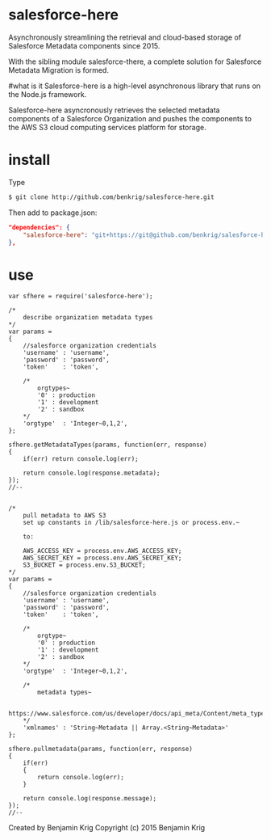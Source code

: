 # salesforce-here
Asynchronously streamlining the retrieval and cloud-based storage of Salesforce Metadata components since 2015.

With the sibling module salesforce-there, a complete solution for Salesforce Metadata Migration is formed.

#what is it
Salesforce-here is a high-level asynchronous library that runs on the Node.js framework.

Salesforce-here asyncronously retrieves the selected metadata components of a Salesforce Organization and 
pushes the components to the AWS S3 cloud computing services platform for storage.


# install

Type
```sh
$ git clone http://github.com/benkrig/salesforce-here.git
```
Then add to package.json: 
```json
"dependencies": {
    "salesforce-here": "git+https://git@github.com/benkrig/salesforce-here.git",
},
```

# use

```node
var sfhere = require('salesforce-here');

/*
	describe organization metadata types
*/
var params = 
{
	//salesforce organization credentials
    'username' : 'username',
    'password' : 'password',
    'token'    : 'token',
    
    /*
    	orgtypes~
    	'0' : production
    	'1' : development
    	'2' : sandbox
    */
    'orgtype'  : 'Integer~0,1,2',
};

sfhere.getMetadataTypes(params, function(err, response)
{
    if(err) return console.log(err);

    return console.log(response.metadata);
});
//--


/*
	pull metadata to AWS S3
	set up constants in /lib/salesforce-here.js or process.env.~
	
	to: 

	AWS_ACCESS_KEY = process.env.AWS_ACCESS_KEY;
    AWS_SECRET_KEY = process.env.AWS_SECRET_KEY;
	S3_BUCKET = process.env.S3_BUCKET;
*/
var params = 
{
    //salesforce organization credentials
    'username' : 'username',
    'password' : 'password',
    'token'    : 'token',
    
    /*
    	orgtype~
    	'0' : production
    	'1' : development
    	'2' : sandbox
    */
    'orgtype'  : 'Integer~0,1,2',

    /*
    	metadata types~

    	https://www.salesforce.com/us/developer/docs/api_meta/Content/meta_types_list.htm
    */
	'xmlnames' : 'String~Metadata || Array.<String~Metadata>'
};

sfhere.pullmetadata(params, function(err, response)
{
	if(err)
	{
		return console.log(err);
	}

	return console.log(response.message);
});
//--
```

Created by Benjamin Krig
Copyright (c) 2015 Benjamin Krig
